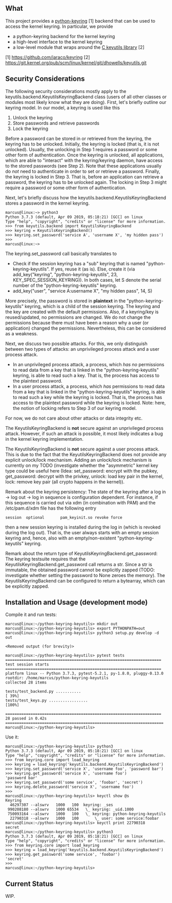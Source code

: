 What
----
This project provides a [python-keyring](https://github.com/jaraco/keyring) [1]
backend that can be used to access the kernel keyring. In particular, we
provide

* a python-keyring backend for the kernel keyring
* a high-level interface to the kernel keyring
* a low-level module that wraps around the
  [C keyutils library](https://git.kernel.org/pub/scm/linux/kernel/git/dhowells/keyutils.git) [2]

[1] https://github.com/jaraco/keyring
[2] https://git.kernel.org/pub/scm/linux/kernel/git/dhowells/keyutils.git

Security Considerations
-----------------------
The following security considerations mostly apply to the
keyutils.backend.KeyutilsKeyringBackend class (users of all other classes or
modules most likely know what they are doing). First, let's briefly outline
our keyring model. In our model, a keyring is used like this

1. Unlock the keyring
2. Store passwords and retrieve passwords
3. Lock the keyring

Before a password can be stored in or retrieved from the keyring, the keyring
has to be unlocked. Initially, the keyring is locked (that is, it is not
unlocked). Usually, the unlocking in Step 1 requires a password or some other
form of authentication.
Once the keyring is unlocked, all applications, which are able to "interact"
with the keyring/keyring daemon, have access to the stored passwords (see
Step 2). Note that these applications usually do _not_ need to authenticate
in order to set or retrieve a password.
Finally, the keyring is locked in Step 3. That is, before an application
can retrieve a password, the keyring has to be unlocked again. The locking
in Step 3 might require a password or some other form of authentication.

Next, let's briefly discuss how the keyutils.backend.KeyutilsKeyringBackend
stores a password in the kernel keyring.

```
marcus@linux:~> python3
Python 3.7.3 (default, Apr 09 2019, 05:18:21) [GCC] on linux
Type "help", "copyright", "credits" or "license" for more information.
>>> from keyutils.backend import KeyutilsKeyringBackend
>>> keyring = KeyutilsKeyringBackend()
>>> keyring.set_password('service A', 'username X', 'my hidden pass')
>>>
marcus@linux:~>
```

The keyring.set\_password call basically translates to

* Check if the session keyring has a "sub" keyring that is named
  "python-keyring-keyutils". If yes, reuse it (as is). Else, create it
   (via add\_key("keyring", "python-keyring-keyutils", 23,
   KEY\_SPEC\_SESSION\_KEYRING)). In both cases, let S denote the serial number
   of the "python-keyring-keyutils" keyring.
* add\_key("user", "service A:username X", "my hidden pass", 14, S)

More precisely, the password is stored in __plaintext__ in the
"python-keyring-keyutils" keyring, which is a child of the session keyring.
The keyring and the key are created with the default permissions. Also,
if a keyring/key is reused/updated, no permissions are changed. We do not
change the permissions because there must have been a reason why a user (or
application) changed the permissions. Nevertheless, this can be considered
as a weakness.

Next, we discuss two possible attacks. For this, we only distinguish between
two types of attacks: an unprivileged process attack and a user process attack.

* In an unprivileged process attack, a process, which _has no_ permissions to
  read data from a key that is linked in the "python-keyring-keyutils" keyring,
  is able to read such a key. That is, the process has access to the plaintext
  password.
* In a user process attack, a process, which _has_ permissions to read data
  from a key that is linked in the "python-keyring-keyutils" keyring, is able
  to read such a key while the keyring is locked. That is, the process has
  access to the plaintext password while the keyring is locked. Note: here, the
  notion of locking refers to Step 3 of our keyring model.

For now, we do not care about other attacks or data integrity etc.

The KeyutilsKeyringBackend is __not__ secure against an unprivileged process
attack. However, if such an attack is possible, it most likely indicates a bug
in the kernel keyring implementation.

The KeyutilsKeyringBackend is __not__ secure against a user process attack.
This is due to the fact that the KeyutilsKeyringBackend does not provide any
explicit unlock/lock mechanism. Adding an unlock/lock mechanism is currently
on my TODO (investigate whether the "asymmetric" kernel key type could be
useful here (Idea: set_password: encrypt with the pubkey, get_password: decrypt
with the privkey, unlock: load key pair in the kernel, lock: remove key pair
(all crypto happens in the kernel)).


Remark about the keyring persistency:
The state of the keyring after a log in -> log out -> log in sequence is
configuration dependent. For instance, if this sequence is carried out via
xdm (in combination with PAM) and the /etc/pam.d/xdm file has the following
entry

```
session  optional       pam_keyinit.so revoke force
```

then a new session keyring is installed during the log in (which is revoked
during the log out). That is, the user always starts with an empty session
keyring and, hence, also with an empty/non-existent "python-keyring-keyutils"
keyring.

Remark about the return type of KeyutilsKeyringBackend.get\_password:
The keyring testsuite requires that the KeyutilsKeyringBackend.get\_password
call returns a str. Since a str is immutable, the obtained password cannot
be explicitly zapped (TODO: investigate whether setting the password to None
zeroes the memory). The KeyutilsKeyringBackend can be configured to return a
bytearray, which can be explicitly zapped.


Installation and Usage (development mode)
-----------------------------------------
Compile it and run tests:

```
marcus@linux:~/python-keyring-keyutils> mkdir out
marcus@linux:~/python-keyring-keyutils> export PYTHONPATH=out
marcus@linux:~/python-keyring-keyutils> python3 setup.py develop -d out

<Removed output (for brevity)>

marcus@linux:~/python-keyring-keyutils> pytest tests
==================================================================== test session starts ====================================================================
platform linux -- Python 3.7.3, pytest-5.2.1, py-1.8.0, pluggy-0.13.0
rootdir: /home/marcus/python-keyring-keyutils
collected 28 items                                                                                                                                          

tests/test_backend.py ...........                                                                                                                     [ 39%]
tests/test_keys.py .................                                                                                                                  [100%]

==================================================================== 28 passed in 0.42s =====================================================================
marcus@linux:~/python-keyring-keyutils>
```

Use it:

```
marcus@linux:~/python-keyring-keyutils> python3
Python 3.7.3 (default, Apr 09 2019, 05:18:21) [GCC] on linux
Type "help", "copyright", "credits" or "license" for more information.
>>> from keyring.core import load_keyring
>>> keyring = load_keyring('keyutils.backend.KeyutilsKeyringBackend')
>>> keyring.set_password('service X', 'username foo', 'password bar')
>>> keyring.get_password('service X', 'username foo')
'password bar'
>>> keyring.set_password('some service', 'foobar', 'secret')
>>> keyring.delete_password('service X', 'username foo')
>>> 
marcus@linux:~/python-keyring-keyutils> keyctl show @s
Keyring
  46297307 --alswrv   1000   100  keyring: _ses
 990208180 --alswrv   1000 65534   \_ keyring: _uid.1000
 750093164 --alswrv   1000   100   \_ keyring: python-keyring-keyutils
  22790318 --alswrv   1000   100       \_ user: some service:foobar
marcus@linux:~/python-keyring-keyutils> keyctl print 22790318
secret
marcus@linux:~/python-keyring-keyutils> python3
Python 3.7.3 (default, Apr 09 2019, 05:18:21) [GCC] on linux
Type "help", "copyright", "credits" or "license" for more information.
>>> from keyring.core import load_keyring
>>> keyring = load_keyring('keyutils.backend.KeyutilsKeyringBackend')
>>> keyring.get_password('some service', 'foobar')
'secret'
>>>
marcus@linux:~/python-keyring-keyutils>
```

Current Status
--------------
WIP.
